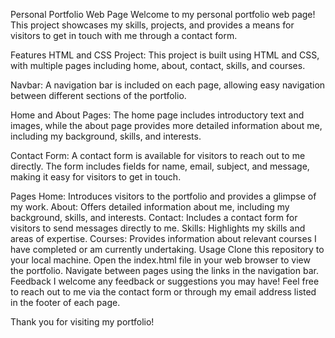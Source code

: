 Personal Portfolio Web Page
Welcome to my personal portfolio web page! This project showcases my skills, projects, and provides a means for visitors to get in touch with me through a contact form.

Features
HTML and CSS Project: This project is built using HTML and CSS, with multiple pages including home, about, contact, skills, and courses.

Navbar: A navigation bar is included on each page, allowing easy navigation between different sections of the portfolio.

Home and About Pages: The home page includes introductory text and images, while the about page provides more detailed information about me, including my background, skills, and interests.

Contact Form: A contact form is available for visitors to reach out to me directly. The form includes fields for name, email, subject, and message, making it easy for visitors to get in touch.

Pages
Home: Introduces visitors to the portfolio and provides a glimpse of my work.
About: Offers detailed information about me, including my background, skills, and interests.
Contact: Includes a contact form for visitors to send messages directly to me.
Skills: Highlights my skills and areas of expertise.
Courses: Provides information about relevant courses I have completed or am currently undertaking.
Usage
Clone this repository to your local machine.
Open the index.html file in your web browser to view the portfolio.
Navigate between pages using the links in the navigation bar.
Feedback
I welcome any feedback or suggestions you may have! Feel free to reach out to me via the contact form or through my email address listed in the footer of each page.

Thank you for visiting my portfolio!





